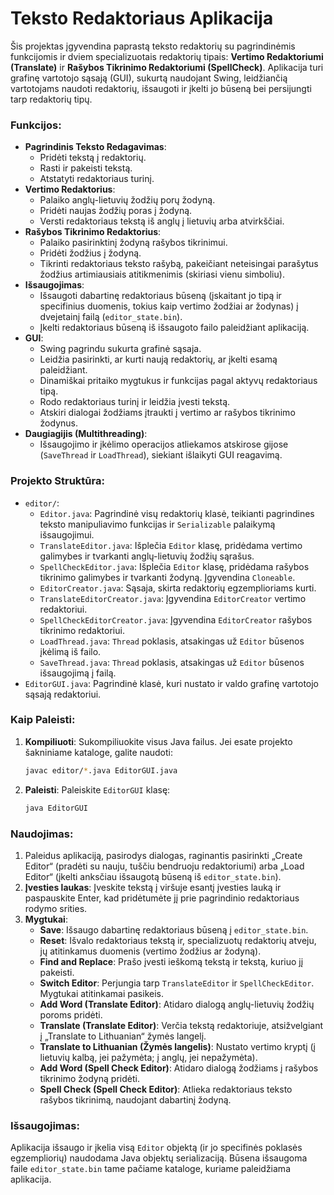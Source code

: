 # Teksto Redaktoriaus Aplikacija

Šis projektas įgyvendina paprastą teksto redaktorių su pagrindinėmis funkcijomis ir dviem specializuotais redaktorių tipais: **Vertimo Redaktoriumi (Translate)** ir **Rašybos Tikrinimo Redaktoriumi (SpellCheck)**. Aplikacija turi grafinę vartotojo sąsają (GUI), sukurtą naudojant Swing, leidžiančią vartotojams naudoti redaktorių, išsaugoti ir įkelti jo būseną bei persijungti tarp redaktorių tipų.

### Funkcijos:

* **Pagrindinis Teksto Redagavimas**:
  * Pridėti tekstą į redaktorių.
  * Rasti ir pakeisti tekstą.
  * Atstatyti redaktoriaus turinį.
* **Vertimo Redaktorius**:
  * Palaiko anglų-lietuvių žodžių porų žodyną.
  * Pridėti naujas žodžių poras į žodyną.
  * Versti redaktoriaus tekstą iš anglų į lietuvių arba atvirkščiai.
* **Rašybos Tikrinimo Redaktorius**:
  * Palaiko pasirinktinį žodyną rašybos tikrinimui.
  * Pridėti žodžius į žodyną.
  * Tikrinti redaktoriaus teksto rašybą, pakeičiant neteisingai parašytus žodžius artimiausiais atitikmenimis (skiriasi vienu simboliu).
* **Išsaugojimas**:
  * Išsaugoti dabartinę redaktoriaus būseną (įskaitant jo tipą ir specifinius duomenis, tokius kaip vertimo žodžiai ar žodynas) į dvejetainį failą (`editor_state.bin`).
  * Įkelti redaktoriaus būseną iš išsaugoto failo paleidžiant aplikaciją.
* **GUI**:
  * Swing pagrindu sukurta grafinė sąsaja.
  * Leidžia pasirinkti, ar kurti naują redaktorių, ar įkelti esamą paleidžiant.
  * Dinamiškai pritaiko mygtukus ir funkcijas pagal aktyvų redaktoriaus tipą.
  * Rodo redaktoriaus turinį ir leidžia įvesti tekstą.
  * Atskiri dialogai žodžiams įtraukti į vertimo ar rašybos tikrinimo žodynus.
* **Daugiagijis (Multithreading)**:
  * Išsaugojimo ir įkėlimo operacijos atliekamos atskirose gijose (`SaveThread` ir `LoadThread`), siekiant išlaikyti GUI reagavimą.

### Projekto Struktūra:

* `editor/`:
  * `Editor.java`: Pagrindinė visų redaktorių klasė, teikianti pagrindines teksto manipuliavimo funkcijas ir `Serializable` palaikymą išsaugojimui.
  * `TranslateEditor.java`: Išplečia `Editor` klasę, pridėdama vertimo galimybes ir tvarkanti anglų-lietuvių žodžių sąrašus.
  * `SpellCheckEditor.java`: Išplečia `Editor` klasę, pridėdama rašybos tikrinimo galimybes ir tvarkanti žodyną. Įgyvendina `Cloneable`.
  * `EditorCreator.java`: Sąsaja, skirta redaktorių egzemplioriams kurti.
  * `TranslateEditorCreator.java`: Įgyvendina `EditorCreator` vertimo redaktoriui.
  * `SpellCheckEditorCreator.java`: Įgyvendina `EditorCreator` rašybos tikrinimo redaktoriui.
  * `LoadThread.java`: `Thread` poklasis, atsakingas už `Editor` būsenos įkėlimą iš failo.
  * `SaveThread.java`: `Thread` poklasis, atsakingas už `Editor` būsenos išsaugojimą į failą.
* `EditorGUI.java`: Pagrindinė klasė, kuri nustato ir valdo grafinę vartotojo sąsają redaktoriui.

### Kaip Paleisti:

1. **Kompiliuoti**: Sukompiliuokite visus Java failus. Jei esate projekto šakniniame kataloge, galite naudoti:
   ```bash
   javac editor/*.java EditorGUI.java
   ```
2. **Paleisti**: Paleiskite `EditorGUI` klasę:
   ```bash
   java EditorGUI
   ```

### Naudojimas:

1. Paleidus aplikaciją, pasirodys dialogas, raginantis pasirinkti „Create Editor“ (pradėti su nauju, tuščiu bendruoju redaktoriumi) arba „Load Editor“ (įkelti anksčiau išsaugotą būseną iš `editor_state.bin`).
2. **Įvesties laukas**: Įveskite tekstą į viršuje esantį įvesties lauką ir paspauskite Enter, kad pridėtumėte jį prie pagrindinio redaktoriaus rodymo srities.
3. **Mygtukai**:
   * **Save**: Išsaugo dabartinę redaktoriaus būseną į `editor_state.bin`.
   * **Reset**: Išvalo redaktoriaus tekstą ir, specializuotų redaktorių atveju, jų atitinkamus duomenis (vertimo žodžius ar žodyną).
   * **Find and Replace**: Prašo įvesti ieškomą tekstą ir tekstą, kuriuo jį pakeisti.
   * **Switch Editor**: Perjungia tarp `TranslateEditor` ir `SpellCheckEditor`. Mygtukai atitinkamai pasikeis.
   * **Add Word (Translate Editor)**: Atidaro dialogą anglų-lietuvių žodžių poroms pridėti.
   * **Translate (Translate Editor)**: Verčia tekstą redaktoriuje, atsižvelgiant į „Translate to Lithuanian“ žymės langelį.
   * **Translate to Lithuanian (Žymės langelis)**: Nustato vertimo kryptį (į lietuvių kalbą, jei pažymėta; į anglų, jei nepažymėta).
   * **Add Word (Spell Check Editor)**: Atidaro dialogą žodžiams į rašybos tikrinimo žodyną pridėti.
   * **Spell Check (Spell Check Editor)**: Atlieka redaktoriaus teksto rašybos tikrinimą, naudojant dabartinį žodyną.

### Išsaugojimas:

Aplikacija išsaugo ir įkelia visą `Editor` objektą (ir jo specifinės poklasės egzempliorių) naudodama Java objektų serializaciją. Būsena išsaugoma faile `editor_state.bin` tame pačiame kataloge, kuriame paleidžiama aplikacija.
